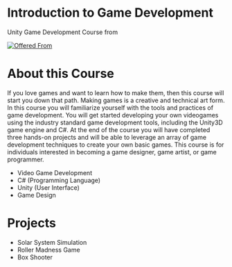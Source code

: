 
# Introduction to Game Development
 Unity Game Development Course from

[![Offered From](https://i.hizliresim.com/UxMoyH.jpg)](https://www.coursera.org/learn/game-development)


# About this Course
If you love games and want to learn how to make them, then this course will start you down that path. Making games is a creative and technical art form. In this course you will familiarize yourself with the tools and practices of game development. You will get started developing your own videogames using the industry standard game development tools, including the Unity3D game engine and C#. At the end of the course you will have completed three hands-on projects and will be able to leverage an array of game development techniques to create your own basic games. This course is for individuals interested in becoming a game designer, game artist, or game programmer.

  - Video Game Development
  - C# (Programming Language)
  - Unity (User Interface)
  - Game Design

# Projects

  - Solar System Simulation
  - Roller Madness Game
  - Box Shooter


